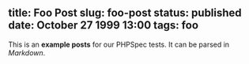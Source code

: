 title: Foo Post
slug: foo-post
status: published
date: October 27 1999 13:00
tags: foo
-------
This is an **example posts** for our PHPSpec tests. It can be parsed in *Markdown*.